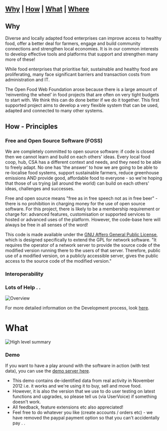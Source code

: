 ## [Why](#Why)  |  [How](#How)  |  [What](#What)  |  [Where](#Where)  

## Why <a id="Why"/>

Diverse and locally adapted food enterprises can improve access to healthy food, offer a better deal for farmers, engage and build community connections and strengthen local economies. It is in our common interests to develop effective tools and platforms that support and strengthen many more of these!

While food enterprises that prioritise fair, sustainable and healthy food are proliferating, many face significant barriers and transaction costs from administration and IT.

The Open Food Web Foundation arose because there is a large amount of ‘reinventing the wheel’ in food projects that are often on very tight budgets to start with. We think this can do done better if we do it together. This first supported project aims to develop a very flexible system that can be used, adapted and connected to many other systems.

## How - Principles <a id="How"/>

### Free and Open Source Software (FOSS) <a id="FOSS"/>

We are completely committed to open source software: if code is closed then we cannot learn and build on each others' ideas. Every local food coop, hub, CSA has a different context and needs, and they need to be able to freely adapt. No one has 'the answer' to how we are going to be able to re-localise food systems, support sustainable farmers, reduce greenhouse emissions AND provide good, affordable food to everyone - so we're hoping that those of us trying (all around the world) can build on each others' ideas, challenges and successes.

Free and open source means "free as in free speech not as in free beer" - there is no prohibition in charging money for the use of open source software. For this project, there is likely to be a membership requirement or charge for: advanced features, customisation or supported services to hosted or advanced uses of the platform. However, the code-base here will always be free in all senses of the word!

This code is made available under the [GNU Affero General Public License](http://www.gnu.org/licenses/agpl-3.0.html), which is designed specifically to extend the GPL for network software. "It requires the operator of a network server to provide the source code of the modified version running there to the users of that server. Therefore, public use of a modified version, on a publicly accessible server, gives the public access to the source code of the modified version."

### Interoperability <a id="Interop">


### Lots of Help . . <a id="Volunteers"/>
![Overview](http://openfoodweb.org/foundation/wp-content/uploads/2012/12/OFWF-Platform-Call-for-Volunteers-1024x723.jpg)

For more detailed information on the Development process, look [here](#Development).

# What <a id="What"/>

![High level summary](http://openfoodweb.org/foundation/wp-content/uploads/2012/12/OFW-Platform-pic.png)

### Demo <a id="Demo"/>

If you want to have a play around with the software in action (with test data), you can use the [demo server here](http://ec2-54-241-104-172.us-west-1.compute.amazonaws.com/). 
*  This demo contains de-identified data from real activity in November 2012 i.e. it works and we're using it to buy, sell and move food. 
*  However, it is also the version that we use to do user testing on latest functions and upgrades, so please tell us (via UserVoice) if something doesn't work.
*  All feedback, feature extensions etc also appreciated!
*  Feel free to do whatever you like (create accounts / orders etc) - we have removed the paypal payment option so that you can't accidentally pay . .
 
